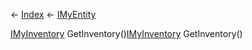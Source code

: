 ← [Index](Api-Index) ← [IMyEntity](VRage.Game.ModAPI.Ingame.IMyEntity)

[IMyInventory](VRage.Game.ModAPI.Ingame.IMyInventory) GetInventory()[IMyInventory](VRage.Game.ModAPI.Ingame.IMyInventory) GetInventory()